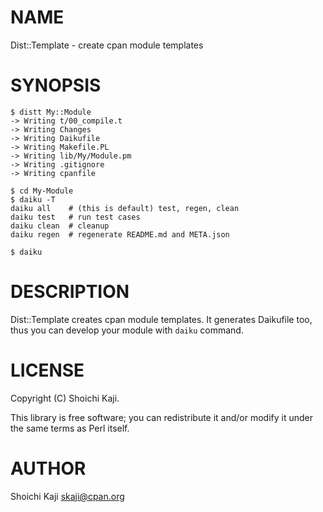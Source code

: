 # NAME

Dist::Template - create cpan module templates

# SYNOPSIS

    $ distt My::Module
    -> Writing t/00_compile.t
    -> Writing Changes
    -> Writing Daikufile
    -> Writing Makefile.PL
    -> Writing lib/My/Module.pm
    -> Writing .gitignore
    -> Writing cpanfile

    $ cd My-Module
    $ daiku -T
    daiku all    # (this is default) test, regen, clean
    daiku test   # run test cases
    daiku clean  # cleanup
    daiku regen  # regenerate README.md and META.json

    $ daiku

# DESCRIPTION

Dist::Template creates cpan module templates.
It generates Daikufile too, thus
you can develop your module with `daiku` command.

# LICENSE

Copyright (C) Shoichi Kaji.

This library is free software; you can redistribute it and/or modify
it under the same terms as Perl itself.

# AUTHOR

Shoichi Kaji <skaji@cpan.org>
